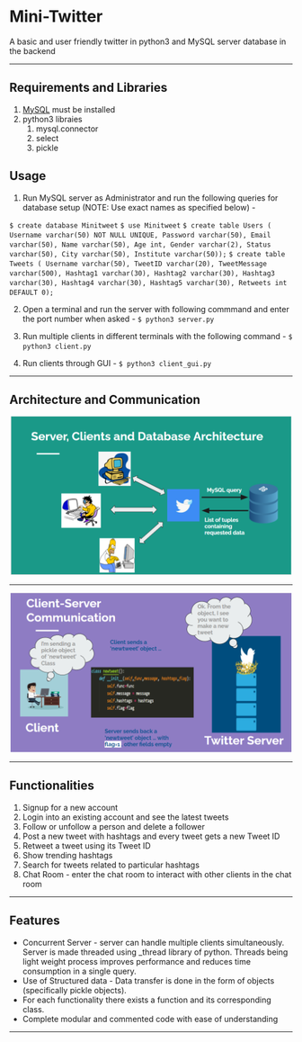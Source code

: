 # Mini-Twitter
A basic and user friendly twitter in python3 and MySQL server database in the backend

---

## Requirements and Libraries

1. [MySQL](https://dev.mysql.com/downloads/installer/) must be installed
2. python3 libraies
    1. mysql.connector
    2. select
    3. pickle

## Usage

1. Run MySQL server as Administrator and run the following queries for database setup (NOTE: Use exact names as specified below) -

`$ create database Minitweet`
`$ use Minitweet`
`$ create table Users ( Username varchar(50) NOT NULL UNIQUE, Password varchar(50), Email varchar(50), Name varchar(50), Age int, Gender varchar(2), Status varchar(50), City varchar(50), Institute varchar(50));`
`$ create table Tweets ( Username varchar(50), TweetID varchar(20), TweetMessage varchar(500), Hashtag1 varchar(30), Hashtag2 varchar(30), Hashtag3 varchar(30), Hashtag4 varchar(30), Hashtag5 varchar(30), Retweets int DEFAULT 0);`

2. Open a terminal and run the server with following commmand and enter the port number when asked - 
`$ python3 server.py`

3. Run multiple clients in different terminals with the following command - 
`$ python3 client.py`

4. Run clients through GUI -
`$ python3 client_gui.py`

---
## Architecture and Communication

<p align="center">
  <img width="500" src="images/architecture.png">
</p>

---

<p align="center">
  <img width="500" src="images/communication.png">
</p>

---

## Functionalities

1. Signup for a new account
2. Login into an existing account and see the latest tweets
3. Follow or unfollow a person and delete a follower
4. Post a new tweet with hashtags and every tweet gets a new Tweet ID
5. Retweet a tweet using its Tweet ID
6. Show trending hashtags
7. Search for tweets related to particular hashtags
8. Chat Room - enter the chat room to interact with other clients in the chat room

---

## Features

- Concurrent Server - server can handle multiple clients simultaneously. Server is made threaded using _thread library of python. Threads being light weight process improves performance and reduces time consumption in a single query.
- Use of Structured data - Data transfer is done in the form of objects (specifically pickle objects).
- For each functionality there exists a function and its corresponding class.
- Complete modular and commented code with ease of understanding

---